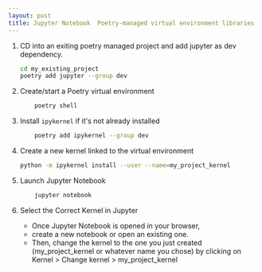 ```yaml
---
layout: post
title: Jupyter Notebook  Poetry-managed virtual environment libraries
---
```


1. CD into an exiting poetry managed project and add jupyter as dev dependency.

    ```bash
    cd my_existing_project
    poetry add jupyter --group dev
    ```

2. Create/start a Poetry virtual environment

    ```bash
        poetry shell
    ```
3. Install `ipykernel` if it's not already installed

    ```bash
        poetry add ipykernel --group dev
    ```
4. Create a new kernel linked to the virtual environment

    ```bash
    python -m ipykernel install --user --name=my_project_kernel
    ```
5. Launch Jupyter Notebook

    ```bash
        jupyter notebook
    ```

6. Select the Correct Kernel in Jupyter

    * Once Jupyter Notebook is opened in your browser, 
    * create a new notebook or open an existing one. 
    * Then, change the kernel to the one you just created (my_project_kernel or whatever name you chose) by clicking on Kernel > Change kernel > my_project_kernel
